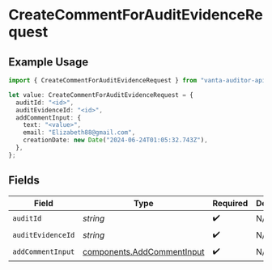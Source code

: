 # CreateCommentForAuditEvidenceRequest

## Example Usage

```typescript
import { CreateCommentForAuditEvidenceRequest } from "vanta-auditor-api-sdk/models/operations";

let value: CreateCommentForAuditEvidenceRequest = {
  auditId: "<id>",
  auditEvidenceId: "<id>",
  addCommentInput: {
    text: "<value>",
    email: "Elizabeth88@gmail.com",
    creationDate: new Date("2024-06-24T01:05:32.743Z"),
  },
};
```

## Fields

| Field                                                                    | Type                                                                     | Required                                                                 | Description                                                              |
| ------------------------------------------------------------------------ | ------------------------------------------------------------------------ | ------------------------------------------------------------------------ | ------------------------------------------------------------------------ |
| `auditId`                                                                | *string*                                                                 | :heavy_check_mark:                                                       | N/A                                                                      |
| `auditEvidenceId`                                                        | *string*                                                                 | :heavy_check_mark:                                                       | N/A                                                                      |
| `addCommentInput`                                                        | [components.AddCommentInput](../../models/components/addcommentinput.md) | :heavy_check_mark:                                                       | N/A                                                                      |